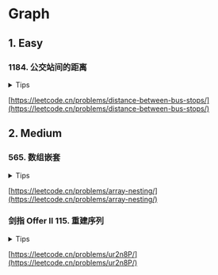 # Graph

## 1. Easy

### 1184. 公交站间的距离

<details>
<summary>Tips</summary>

1. 正向走一遍,反向走一遍,取较小值

</details>

[https://leetcode.cn/problems/distance-between-bus-stops/](https://leetcode.cn/problems/distance-between-bus-stops/)

## 2. Medium

### 565. 数组嵌套

<details>
<summary>Tips</summary>

1. 相当于判断环一样
2. 使用一个visited数组记录访问过的即可

</details>

[https://leetcode.cn/problems/array-nesting/](https://leetcode.cn/problems/array-nesting/)

### 剑指 Offer II 115. 重建序列

<details>
<summary>Tips</summary>

1. 拓扑排序

</details>

[https://leetcode.cn/problems/ur2n8P/](https://leetcode.cn/problems/ur2n8P/)